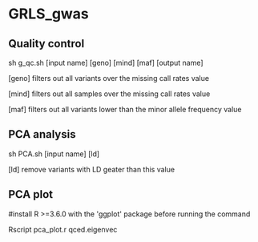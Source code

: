 # GRLS_gwas

## Quality control
sh g_qc.sh [input name] [geno] [mind] [maf] [output name]

[geno]     filters out all variants over the missing call rates value

[mind]     filters out all samples over the missing call rates value

[maf]      filters out all variants lower than the minor allele frequency value

## PCA analysis
sh PCA.sh [input name] [ld]

[ld]       remove variants with LD geater than this value

## PCA plot 
#install R >=3.6.0 with the 'ggplot' package before running the command

Rscript pca_plot.r qced.eigenvec


